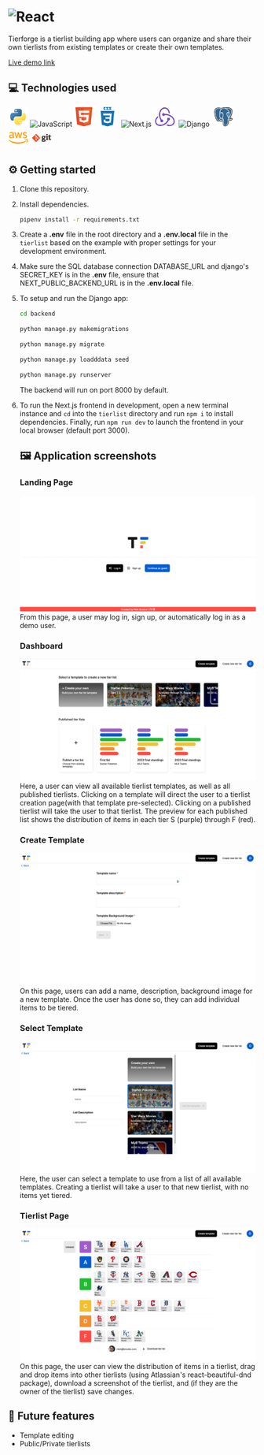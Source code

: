 # <img src="https://tierforge.s3.us-west-1.amazonaws.com/TierForgeLogo.svg" title="React" alt="React" height="60"/>
Tierforge is a tierlist building app where users can organize and share their own tierlists from existing templates or create their own templates. 

[Live demo link](https://tierforge.onrender.com/)

## 💻 Technologies used
<div>
   <img src="https://github.com/devicons/devicon/blob/master/icons/python/python-original.svg" title="Python" alt="Python" width="40" height="40">
   <img src="https://upload.wikimedia.org/wikipedia/commons/thumb/4/4c/Typescript_logo_2020.svg/1200px-Typescript_logo_2020.svg.png" alt="JavaScript" width="40" height="40">
   <img src="https://github.com/devicons/devicon/blob/master/icons/html5/html5-original.svg" title="HTML5" alt="HTML" width="40" height="40"/>&nbsp;
   <img src="https://github.com/devicons/devicon/blob/master/icons/css3/css3-plain-wordmark.svg"  title="CSS3" alt="CSS" width="40" height="40"/>&nbsp;
   <img src="https://upload.wikimedia.org/wikipedia/commons/thumb/8/8e/Nextjs-logo.svg/2560px-Nextjs-logo.svg.png" title="Next.js" alt="Next.js" height="30"/>&nbsp;
   <img src="https://github.com/devicons/devicon/blob/master/icons/redux/redux-original.svg" title="Redux" alt="Redux " width="40" height="40"/>&nbsp;
   <img src="https://static.djangoproject.com/img/logos/django-logo-positive.png" title="Django" alt="Django" height="30"/>&nbsp;
   <img src="https://github.com/devicons/devicon/blob/master/icons/postgresql/postgresql-original.svg" title="PostgreSQL" alt="PostgreSQL " width="40" height="40"/>&nbsp;
   <img src="https://github.com/devicons/devicon/blob/master/icons/amazonwebservices/amazonwebservices-plain-wordmark.svg" title="AWS" alt="AWS" width="40" height="40"/>&nbsp;
   <img src="https://github.com/devicons/devicon/blob/master/icons/git/git-original-wordmark.svg" title="Git" alt="Git" width="40" height="40"/>
</div>

## ⚙️ Getting started

1. Clone this repository.

2. Install dependencies.

   ```bash
   pipenv install -r requirements.txt
   ```

3. Create a __.env__ file in the root directory and a __.env.local__ file in the ```tierlist``` based on the example with proper settings for your
   development environment.

4. Make sure the SQL database connection DATABASE_URL and django's SECRET_KEY is in the __.env__ file, ensure that NEXT_PUBLIC_BACKEND_URL is in the __.env.local__ file.

5. To setup and run the Django app:

    ```bash
   cd backend
   ```


   ```bash
   python manage.py makemigrations
   ```

   ```bash
   python manage.py migrate
   ```

   ```bash
   python manage.py loadddata seed
   ```

   ```bash
   python manage.py runserver
   ```

   The backend will run on port 8000 by default.

6. To run the Next.js frontend in development, open a new terminal instance and `cd` into the ```tierlist```
   directory and run `npm i` to install dependencies. Finally, run `npm run dev` to launch the frontend in your local browser (default port 3000).

   ## 🖼️ Application screenshots

   ### Landing Page
   <img src='./images/Landing.png'>
   From this page, a user may log in, sign up, or automatically log in as a demo user.

   ### Dashboard
   <img src='./images/Dashboard.png'>
   Here, a user can view all available tierlist templates, as well as all published tierlists. Clicking on a template will direct the user to a tierlist creation page(with that template pre-selected). Clicking on a published tierlist will take the user to that tierlist. The preview for each published list shows the distribution of items in each tier S (purple) through F (red).

   ### Create Template
   <img src='./images/CreateTemplate.png'>
   On this page, users can add a name, description, background image for a new template. Once the user has done so, they can add individual items to be tiered.

   ### Select Template
   <img src='./images/SelectTemplate.png'>
   Here, the user can select a template to use from a list of all available templates. Creating a tierlist will take a user to that new tierlist, with no items yet tiered.


    ### Tierlist Page
   <img src='./images/Edit.png'>
   On this page, the user can view the distribution of items in a tierlist, drag and drop items into other tierlists (using Atlassian's react-beautiful-dnd package), download a screenshot of the tierlist, and (if they are the owner of the tierlist) save changes. 


## 📅 Future features
* Template editing
* Public/Private tierlists